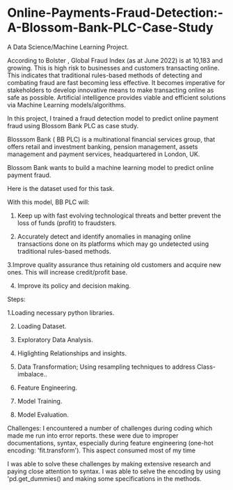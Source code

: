 # Online-Payments-Fraud-Detection:-A-Blossom-Bank-PLC-Case-Study
A Data Science/Machine Learning Project.

According to Bolster , Global Fraud Index (as at June 2022) is at 10,183 and growing. This is high risk to businesses and customers transacting online. This indicates that traditional rules-based methods of detecting and combating fraud are fast becoming less effective. It becomes imperative for stakeholders to develop innovative means to make transacting online as safe as possible. Artificial intelligence provides viable and efficient solutions via Machine Learning models/algorithms.

In this project, I trained a fraud detection model to predict online payment fraud using Blossom Bank PLC as case study.

Blosssom Bank ( BB PLC) is a multinational financial services group, that offers retail and investment banking, pension management, assets management and payment services, headquartered in London, UK.

Blossom Bank wants to build a machine learning model to predict online payment fraud.

Here is the dataset used for this task.

With this model, BB PLC will:

1. Keep up with fast evolving technological threats and better prevent the loss of funds (profit) to fraudsters.

2. Accurately detect and identify anomalies in managing online transactions done on its platforms which may go undetected using traditional rules-based methods.

3.Improve quality assurance thus retaining old customers and acquire new ones. This will increase credit/profit base.

4. Improve its policy and decision making.

Steps:

1.Loading necessary python libraries.


2. Loading Dataset.

3. Exploratory Data Analysis.


4. Higlighting Relationships and insights.
5. Data Transformation; Using resampling techniques to address Class-imbalace..
6. Feature Engineering.
7. Model Training.
8. Model Evaluation.

Challenges:
I encountered a number of challenges during coding which made me run into error reports. these were due to improper documentations, syntax, especially during feature engineering (one-hot encoding: 'fit.transform'). This aspect consumed most of my time 

I was able to solve these challenges by making extensive research and paying close attention to syntax. I was able to selve the encoding by using 'pd.get_dummies() and making some specifications in the methods.






